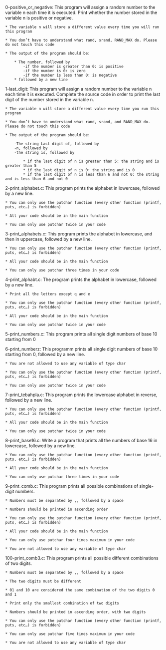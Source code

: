 0-positive_or_negative: This program will assign a random number to the variable n each time it is executed. Print whether the number stored in the variable n is positive or negative.
	
	* The variable n will store a different value every time you will run this program
	
	* You don’t have to understand what rand, srand, RAND_MAX do. Please do not touch this code
	
	* The output of the program should be:
		
		* The number, followed by
			-if the number is greater than 0: is positive
			-if the number is 0: is zero
			-if the number is less than 0: is negative
		* followed by a new line

1-last_digit: This program will assign a random number to the variable n each time it is executed. Complete the source code in order to print the last digit of the number stored in the variable n.
	
	* The variable n will store a different value every time you run this program
	
	* You don’t have to understand what rand, srand, and RAND_MAX do. Please do not touch this code
	
	* The output of the program should be:
		
		-The string Last digit of, followed by
		-n, followed by
		-the string is, followed by

			* if the last digit of n is greater than 5: the string and is greater than 5
			* if the last digit of n is 0: the string and is 0
			* if the last digit of n is less than 6 and not 0: the string and is less than 6 and not 0

2-print_alphabet.c: This program prints the alphabet in lowercase, followed by a new line.

	* You can only use the putchar function (every other function (printf, puts, etc…) is forbidden)
	
	* All your code should be in the main function
	
	* You can only use putchar twice in your code

3-print_alphabets.c: This program prints the alphabet in lowercase, and then in uppercase, followed by a new line.

	* You can only use the putchar function (every other function (printf, puts, etc…) is forbidden)
	
	* All your code should be in the main function
	
	* You can only use putchar three times in your code

4-print_alphabt.c: The program prints the alphabet in lowercase, followed by a new line.

	* Print all the letters except q and e

	* You can only use the putchar function (every other function (printf, puts, etc…) is forbidden)
	
	* All your code should be in the main function
	
	* You can only use putchar twice in your code

5-print_numbers.c: This program prints all single digit numbers of base 10 starting from 0

6-print_numberz: This programm prints all single digit numbers of base 10 starting from 0, followed by a new line.

	* You are not allowed to use any variable of type char

	* You can only use the putchar function (every other function (printf, puts, etc…) is forbidden)
	
	* You can only use putchar twice in your code

7-print_tebahpla.c: This program prints the lowercase alphabet in reverse, followed by a new line.

	* You can only use the putchar function (every other function (printf, puts, etc…) is forbidden)
	
	* All your code should be in the main function
	
	* You can only use putchar twice in your code

8-print_base16.c: Write a program that prints all the numbers of base 16 in lowercase, followed by a new line.

	* You can only use the putchar function (every other function (printf, puts, etc…) is forbidden)
	
	* All your code should be in the main function
	
	* You can only use putchar three times in your code

9-print_comb.c: This program prints all possible combinations of single-digit numbers.

	* Numbers must be separated by ,, followed by a space

	* Numbers should be printed in ascending order
	
	* You can only use the putchar function (every other function (printf, puts, etc…) is forbidden)
	
	* All your code should be in the main function
	
	* You can only use putchar four times maximum in your code
	
	* You are not allowed to use any variable of type char

100-print_comb3.c: This program prints all possible different combinations of two digits.

	* Numbers must be separated by ,, followed by a space

	* The two digits must be different

	* 01 and 10 are considered the same combination of the two digits 0 and 1

	* Print only the smallest combination of two digits

	* Numbers should be printed in ascending order, with two digits

	* You can only use the putchar function (every other function (printf, puts, etc…) is forbidden)
	
	* You can only use putchar five times maximum in your code
	
	* You are not allowed to use any variable of type char
